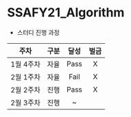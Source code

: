 # SSAFY21_Algorithm

* 스터디 진행 과정

| 주차 | 구분 | 달성 | 벌금 |
| :--: | :--: | :--: | :--: |
| 1월 4주차 | 자율 | Pass | X |
| 2월 1주차 | 자율 | Fail | X |
| 2월 2주차 | 진행 | Pass | X |
| 2월 3주차 | 진행 | ~ |  |
